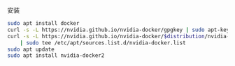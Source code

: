 安装
```bash
sudo apt install docker
curl -s -L https://nvidia.github.io/nvidia-docker/gpgkey | sudo apt-key add -
curl -s -L https://nvidia.github.io/nvidia-docker/$distribution/nvidia-docker.list \
    | sudo tee /etc/apt/sources.list.d/nvidia-docker.list
sudo apt update
sudo apt install nvidia-docker2

```
<!--stackedit_data:
eyJoaXN0b3J5IjpbMTE0NTQzNjY2N119
-->